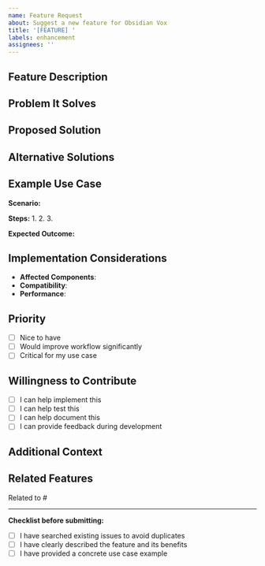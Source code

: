 ```yaml
---
name: Feature Request
about: Suggest a new feature for Obsidian Vox
title: '[FEATURE] '
labels: enhancement
assignees: ''
---
```


## Feature Description

<!-- A clear and concise description of the feature you'd like to see -->

## Problem It Solves

<!-- Describe the problem this feature would solve or the use case it addresses -->

## Proposed Solution

<!-- Describe how you envision this feature working -->

## Alternative Solutions

<!-- Have you considered any alternative solutions or features? -->

## Example Use Case

<!-- Provide a concrete example of how you would use this feature -->

**Scenario:**


**Steps:**
1. 
2. 
3. 

**Expected Outcome:**


## Implementation Considerations

<!-- If you have thoughts on implementation, share them here -->

- **Affected Components**: <!-- e.g., TranscriptionProcessor, Settings UI, etc. -->
- **Compatibility**: <!-- Any compatibility concerns? -->
- **Performance**: <!-- Performance implications? -->

## Priority

<!-- How important is this feature to you? -->

- [ ] Nice to have
- [ ] Would improve workflow significantly
- [ ] Critical for my use case

## Willingness to Contribute

<!-- Would you be willing to help implement this feature? -->

- [ ] I can help implement this
- [ ] I can help test this
- [ ] I can help document this
- [ ] I can provide feedback during development

## Additional Context

<!-- Any other information, mockups, or examples -->

## Related Features

<!-- Link to any related issues or features -->

Related to #

---

**Checklist before submitting:**
- [ ] I have searched existing issues to avoid duplicates
- [ ] I have clearly described the feature and its benefits
- [ ] I have provided a concrete use case example
